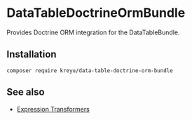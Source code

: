 # DataTableDoctrineOrmBundle

Provides Doctrine ORM integration for the DataTableBundle.

## Installation

```shell
composer require kreyu/data-table-doctrine-orm-bundle
```

## See also

- [Expression Transformers](docs/expression-transformers.md)

